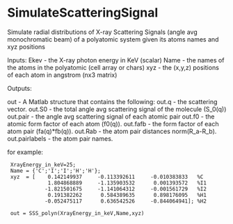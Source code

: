 # SimulateScatteringSignal
Simulate radial distributions of X-ray Scattering Signals (angle avg monochromatic beam) 
of a polyatomic system given its atoms names and xyz positions 

Inputs:
  Ekev   - the X-ray photon energy in KeV (scalar)
  Name   - the names of the atoms in the polyatomic (cell array or chars)
  xyz    - the (x,y,z) positions of each atom in angstrom (nx3 matrix)

 Outputs:

  out            - A Matlab structure that contains the following:
  out.q          - the scattering vector.
  out.S0         - the total angle avg scattering signal of the molecule (S_0(q)) 
  out.pair       - the angle avg scattering signal of each atomic pair
  out.f0         - the atomic form factor of each atom (f0(q)).
  out.fafb       - the form factor of each atom pair (fa(q)*fb(q)).
  out.Rab        - the atom pair distances norm(R_a-R_b).
  out.pairlabels - the atom pair names.

for example:
```
 XrayEnergy_in_keV=25;
 Name = {'C';'I';'I';'H';'H'};
 xyz  = [    0.142149937     -0.113392611     -0.010383833   %C
             1.804868889     -1.135903532      0.001393572   %I1
            -1.821501675     -1.141064312     -0.001561729   %I2
             0.191382262      0.584389635      0.898176095   %H1
            -0.052475117      0.636542526     -0.844064941]; %H2         

 out = SSS_polyn(XrayEnergy_in_keV,Name,xyz)
```
